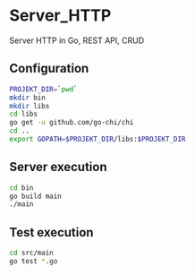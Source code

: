 # Server_HTTP
Server HTTP in Go, REST API, CRUD

## Configuration

```bash
PROJEKT_DIR=`pwd`
mkdir bin
mkdir libs
cd libs
go get -u github.com/go-chi/chi
cd ..
export GOPATH=$PROJEKT_DIR/libs:$PROJEKT_DIR
```

## Server execution

```bash
cd bin
go build main
./main
```

## Test execution

```bash
cd src/main
go test *.go
```
